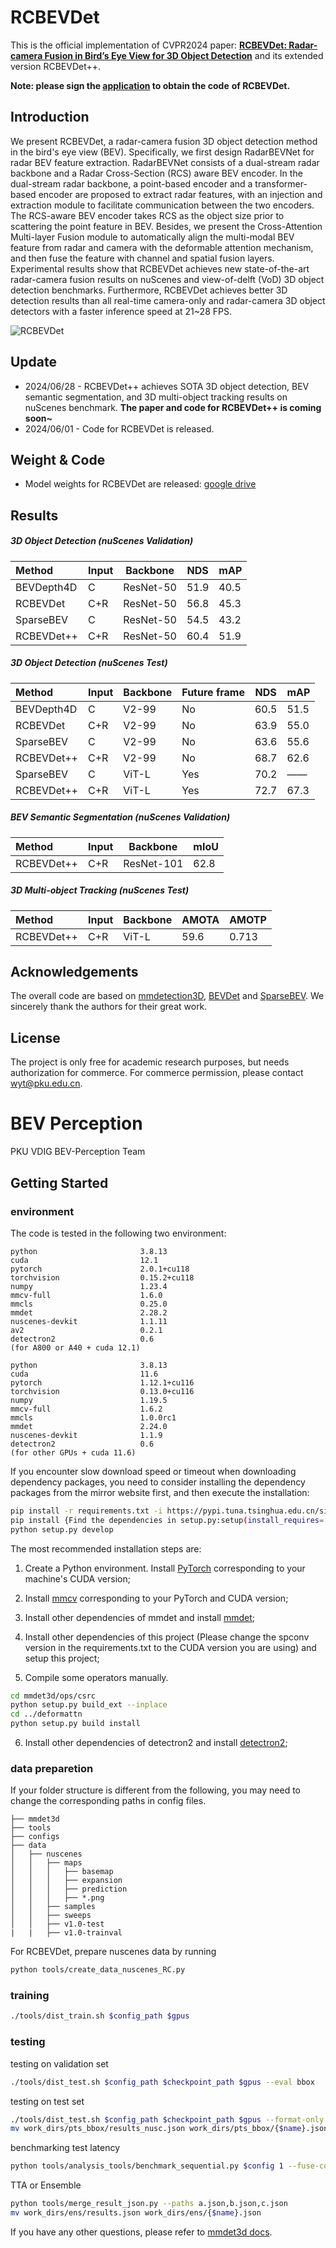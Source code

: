 # RCBEVDet

This is the official implementation of CVPR2024 paper: [**RCBEVDet: Radar-camera Fusion in Bird’s Eye View for 3D Object Detection**](https://arxiv.org/abs/2403.16440) and its extended version RCBEVDet++.

**Note: please sign the [application](https://github.com/VDIGPKU/RCBEVDet/blob/main/RCBEVDet%20Application.docx) to obtain the code** **of RCBEVDet.**



## Introduction

We present RCBEVDet, a radar-camera fusion 3D object detection method in the bird's eye view (BEV). Specifically, we first design RadarBEVNet for radar BEV feature extraction. RadarBEVNet consists of a dual-stream radar backbone and a Radar Cross-Section (RCS) aware BEV encoder. In the dual-stream radar backbone, a point-based encoder and a transformer-based encoder are proposed to extract radar features, with an injection and extraction module to facilitate communication between the two encoders. The RCS-aware BEV encoder takes RCS as the object size prior to scattering the point feature in BEV. Besides, we present the Cross-Attention Multi-layer Fusion module to automatically align the multi-modal BEV feature from radar and camera with the deformable attention mechanism, and then fuse the feature with channel and spatial fusion layers. Experimental results show that RCBEVDet achieves new state-of-the-art radar-camera fusion results on nuScenes and view-of-delft (VoD) 3D object detection benchmarks. Furthermore, RCBEVDet achieves better 3D detection results than all real-time camera-only and radar-camera 3D object detectors with a faster inference speed at 21~28 FPS. 

![RCBEVDet](RCBEVDet.JPG)

## Update

* 2024/06/28 - RCBEVDet++ achieves SOTA 3D object detection, BEV semantic segmentation, and 3D multi-object tracking results on nuScenes benchmark. **The paper and code for RCBEVDet++ is coming soon~**
* 2024/06/01 - Code for RCBEVDet is released.



## Weight & Code

* Model weights for RCBEVDet are released: [google drive](https://drive.google.com/drive/folders/1VhOBcJ7wT71R8Dqyr5MlQUKv7lVcjfrz?usp=sharing)



## Results

##### 3D Object Detection (nuScenes Validation)

| Method     | Input | Backbone  | NDS  | mAP  |
| :--------- | ----- | --------- | ---- | :--- |
| BEVDepth4D | C     | ResNet-50 | 51.9 | 40.5 |
| RCBEVDet   | C+R   | ResNet-50 | 56.8 | 45.3 |
| SparseBEV  | C     | ResNet-50 | 54.5 | 43.2 |
| RCBEVDet++ | C+R   | ResNet-50 | 60.4 | 51.9 |

##### 3D Object Detection (nuScenes Test)

| Method     | Input | Backbone | Future frame | NDS  | mAP  |
| :--------- | ----- | -------- | ------------ | ---- | :--- |
| BEVDepth4D | C     | V2-99    | No           | 60.5 | 51.5 |
| RCBEVDet   | C+R   | V2-99    | No           | 63.9 | 55.0 |
| SparseBEV  | C     | V2-99    | No           | 63.6 | 55.6 |
| RCBEVDet++ | C+R   | V2-99    | No           | 68.7 | 62.6 |
| SparseBEV  | C     | ViT-L    | Yes          | 70.2 | ——   |
| RCBEVDet++ | C+R   | ViT-L    | Yes          | 72.7 | 67.3 |

##### BEV Semantic Segmentation (nuScenes Validation)

| Method     | Input | Backbone   | mIoU |
| :--------- | ----- | ---------- | ---- |
| RCBEVDet++ | C+R   | ResNet-101 | 62.8 |

##### 3D Multi-object Tracking (nuScenes Test)

| Method     | Input | Backbone | AMOTA | AMOTP |
| :--------- | ----- | -------- | ----- | ----- |
| RCBEVDet++ | C+R   | ViT-L    | 59.6  | 0.713 |



## Acknowledgements

The overall code are based on [mmdetection3D](https://github.com/open-mmlab/mmdetection3d), [BEVDet](https://github.com/HuangJunJie2017/BEVDet) and [SparseBEV](https://github.com/MCG-NJU/SparseBEV/tree/main). We sincerely thank the authors for their great work.



## License

The project is only free for academic research purposes, but needs authorization for commerce. For commerce permission, please contact wyt@pku.edu.cn.

# BEV Perception

PKU VDIG BEV-Perception Team

## Getting Started

### environment

The code is tested in the following two environment:

```
python                       3.8.13
cuda                         12.1
pytorch                      2.0.1+cu118
torchvision                  0.15.2+cu118
numpy                        1.23.4
mmcv-full                    1.6.0
mmcls                        0.25.0
mmdet                        2.28.2
nuscenes-devkit              1.1.11
av2                          0.2.1
detectron2                   0.6
(for A800 or A40 + cuda 12.1)
```

```
python                       3.8.13
cuda                         11.6
pytorch                      1.12.1+cu116
torchvision                  0.13.0+cu116
numpy                        1.19.5
mmcv-full                    1.6.2
mmcls                        1.0.0rc1
mmdet                        2.24.0
nuscenes-devkit              1.1.9
detectron2                   0.6
(for other GPUs + cuda 11.6)
```

If you encounter slow download speed or timeout when downloading dependency packages, 
you need to consider installing the dependency packages from the mirror website first, 
and then execute the installation:

```bash
pip install -r requirements.txt -i https://pypi.tuna.tsinghua.edu.cn/simple
pip install {Find the dependencies in setup.py:setup(install_requires=[...]) and write them down here} -i https://pypi.tuna.tsinghua.edu.cn/simple
python setup.py develop
```

The most recommended installation steps are:

1. Create a Python environment. Install [PyTorch](https://pytorch.org/get-started/previous-versions/)
corresponding to your machine's CUDA version;

2. Install [mmcv](https://github.com/open-mmlab/mmcv) corresponding to your PyTorch and CUDA version;

3. Install other dependencies of mmdet and install [mmdet](https://github.com/open-mmlab/mmdetection);

4. Install other dependencies of this project (Please change the spconv version
in the requirements.txt to the CUDA version you are using) and setup this project;

5. Compile some operators manually.
```bash
cd mmdet3d/ops/csrc
python setup.py build_ext --inplace
cd ../deformattn
python setup.py build install
```

6. Install other dependencies of detectron2 and install [detectron2](https://github.com/facebookresearch/detectron2);


### data preparetion
If your folder structure is different from the following, you may need to change the 
corresponding paths in config files.

```
├── mmdet3d
├── tools
├── configs
├── data
│   ├── nuscenes
│   │   ├── maps
│   │   │   ├── basemap
│   │   │   ├── expansion
│   │   │   ├── prediction
│   │   │   ├── *.png
│   │   ├── samples
│   │   ├── sweeps
│   │   ├── v1.0-test
|   |   ├── v1.0-trainval
```

For RCBEVDet, prepare nuscenes data by running
```bash
python tools/create_data_nuscenes_RC.py
```


### training

```bash
./tools/dist_train.sh $config_path $gpus
```

### testing

testing on validation set

```bash
./tools/dist_test.sh $config_path $checkpoint_path $gpus --eval bbox
```

testing on test set

```bash
./tools/dist_test.sh $config_path $checkpoint_path $gpus --format-only --eval-options 'jsonfile_prefix=work_dirs'
mv work_dirs/pts_bbox/results_nusc.json work_dirs/pts_bbox/{$name}.json
```

benchmarking test latency

```bash
python tools/analysis_tools/benchmark_sequential.py $config 1 --fuse-conv-bn
```

TTA or Ensemble

```bash
python tools/merge_result_json.py --paths a.json,b.json,c.json
mv work_dirs/ens/results.json work_dirs/ens/{$name}.json
```

If you have any other questions, please refer to 
<a href='https://mmdetection3d.readthedocs.io/en/v1.0.0rc1/'>mmdet3d docs</a>.

